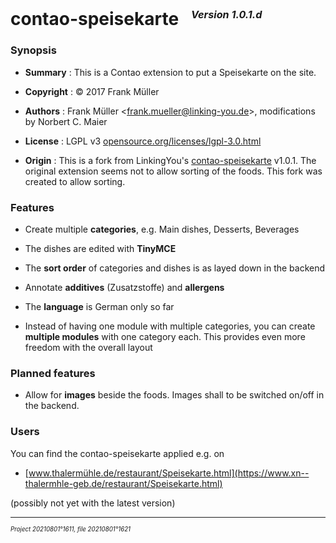 ﻿# contao-speisekarte &nbsp; <sup><sub><sup>*Version 1.0.1.d*</sup></sub></sup>

### Synopsis

- **Summary** :
 This is a Contao extension to put a Speisekarte on the site.

- **Copyright** : © 2017 Frank Müller

- **Authors** : Frank Müller &lt;frank.mueller@linking-you.de&gt;,
 modifications by Norbert C. Maier

- **License** : LGPL v3 [opensource.org/licenses/lgpl-3.0.html](http://opensource.org/licenses/lgpl-3.0.html)

- **Origin** :
 This is a fork from LinkingYou's [contao-speisekarte](https://github.com/LinkingYou/contao-speisekarte) v1.0.1.
 The original extension seems not to allow sorting of the foods.
 This fork was created to allow sorting.

### Features

- Create multiple **categories**, e.g. Main dishes, Desserts, Beverages

- The dishes are edited with **TinyMCE**

- The **sort order** of categories and dishes is as layed down in the backend

- Annotate **additives** (Zusatzstoffe) and **allergens**

- The **language** is German only so far

- Instead of having one module with multiple categories, you can
 create **multiple modules** with one category each. This provides
 even more freedom with the overall layout

### Planned features

- Allow for **images** beside the foods. Images shall to be switched on/off in the backend.

### Users

You can find the contao-speisekarte applied e.g. on

- [www.thalermühle.de/restaurant/Speisekarte.html](https://www.xn--thalermhle-geb.de/restaurant/Speisekarte.html)

(possibly not yet with the latest version)

---

<sup><sub>*Project 20210801°1611, file 20210801°1621*</sub></sup>
